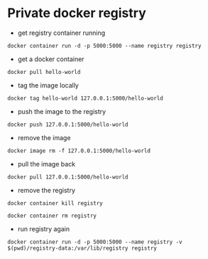 # Private docker registry

- get registry container running
```
docker container run -d -p 5000:5000 --name registry registry
```

- get a docker container
```
docker pull hello-world
```

- tag the image locally 
```
docker tag hello-world 127.0.0.1:5000/hello-world
```

- push the image to the registry
```
docker push 127.0.0.1:5000/hello-world
```

- remove the image
```
docker image rm -f 127.0.0.1:5000/hello-world
```

- pull the image back 
```
docker pull 127.0.0.1:5000/hello-world
```

- remove the registry
```
docker container kill registry
```

```
docker container rm registry
```

- run registry again
```
docker container run -d -p 5000:5000 --name registry -v $(pwd)/registry-data:/var/lib/registry registry
```